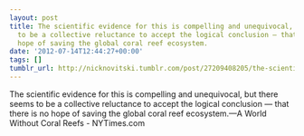 ```yaml
---
layout: post
title: The scientific evidence for this is compelling and unequivocal, but there seems
  to be a collective reluctance to accept the logical conclusion — that there is no
  hope of saving the global coral reef ecosystem.
date: '2012-07-14T12:44:27+00:00'
tags: []
tumblr_url: http://nicknovitski.tumblr.com/post/27209408205/the-scientific-evidence-for-this-is-compelling-and
---
```

The scientific evidence for this is compelling and unequivocal, but there seems to be a collective reluctance to accept the logical conclusion — that there is no hope of saving the global coral reef ecosystem.—A World Without Coral Reefs - NYTimes.com
